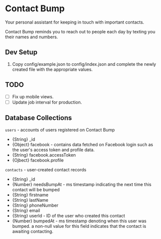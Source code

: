 # Contact Bump

Your personal assistant for keeping in touch with important contacts.

Contact Bump reminds you to reach out to people each day by texting you their names and numbers.

## Dev Setup

1. Copy config/example.json to config/index.json and complete the newly created file with the appropriate values.

## TODO

- [ ] Fix up mobile views.
- [ ] Update job interval for production.

## Database Collections

`users` - accounts of users registered on Contact Bump
* {String} _id
* {Object} facebook - contains data fetched on Facebook login such as the user's access token and profile data.
* {String} facebook.accessToken
* {Ojbect} facebook.profile

`contacts` - user-created contact records
* {String} _id
* {Number} needsBumpAt - ms timestamp indicating the next time this contact will be bumped
* {String} firstname
* {String} lastName
* {String} phoneNumber
* {String} email
* {String} userId - ID of the user who created this contact
* {Number} bumpedAt - ms timestamp denoting when this user was bumped. a non-null value for this field indicates that the contact is awaiting contacting.
